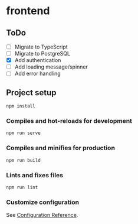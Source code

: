 # frontend

## ToDo
- [ ] Migrate to TypeScript
- [ ] Migrate to PostgreSQL
- [X] Add authentication
- [ ] Add loading message/spinner
- [ ] Add error handling

## Project setup
```
npm install
```

### Compiles and hot-reloads for development
```
npm run serve
```

### Compiles and minifies for production
```
npm run build
```

### Lints and fixes files
```
npm run lint
```

### Customize configuration
See [Configuration Reference](https://cli.vuejs.org/config/).

